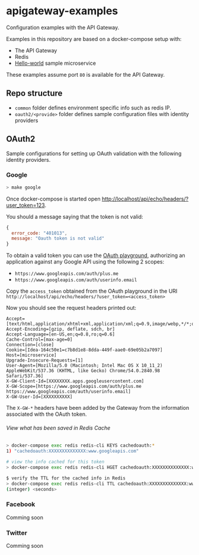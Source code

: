 # apigateway-examples
Configuration examples with the API Gateway.

Examples in this repository are based on a docker-compose setup with:
* The API Gateway
* Redis 
* [Hello-world](https://github.com/adobe-apiplatform/echo-service) sample microservice
 
These examples assume port `80` is available for the API Gateway.

## Repo structure
* `common` folder defines environment specific info such as redis IP.
* `oauth2/<provide>` folder defines sample configuration files with identity providers   

## OAuth2

Sample configurations for setting up OAuth validation with the following identity providers.

### Google

```bash
> make google
```

Once docker-compose is started open [http://localhost/api/echo/headers/?user_token=123](http://localhost/api/echo/headers/?user_token=123).

You should a message saying that the token is not valid:
```javascript
{
  error_code: "401013",
  message: "Oauth token is not valid"
}
```

To obtain a valid token you can use the [OAuth playground](https://developers.google.com/oauthplayground), authorizing an application against any Google API using the following 2 scopes:
* `https://www.googleapis.com/auth/plus.me`
* `https://www.googleapis.com/auth/userinfo.email`

Copy the `access_token` obtained from the OAuth playground in the URI
`http://localhost/api/echo/headers/?user_token=<access_token>`

Now you should see the request headers printed out:
```
Accept=[text/html,application/xhtml+xml,application/xml;q=0.9,image/webp,*/*;q=0.8]
Accept-Encoding=[gzip, deflate, sdch, br]
Accept-Language=[en-US,en;q=0.8,ro;q=0.6]
Cache-Control=[max-age=0]
Connection=[close]
Cookie=[Idea-164c50e1=c7b8d1e8-8dda-449f-aae0-69e05b2a7097]
Host=[microservice]
Upgrade-Insecure-Requests=[1]
User-Agent=[Mozilla/5.0 (Macintosh; Intel Mac OS X 10_11_2) AppleWebKit/537.36 (KHTML, like Gecko) Chrome/54.0.2840.98 Safari/537.36]
X-GW-Client-Id=[XXXXXXXX.apps.googleusercontent.com]
X-GW-Scope=[https://www.googleapis.com/auth/plus.me https://www.googleapis.com/auth/userinfo.email]
X-GW-User-Id=[XXXXXXXXXX]
```

The `X-GW-*` headers have been added by the Gateway from the information associated with the OAuth token. 

###### View what has been saved in Redis Cache

```bash
> docker-compose exec redis redis-cli KEYS cachedoauth:*
1) "cachedoauth:XXXXXXXXXXXXXX:www.googleapis.com"

# view the info cached for this token
> docker-compose exec redis redis-cli HGET cachedoauth:XXXXXXXXXXXXXX:www.googleapis.com token_json

$ verify the TTL for the cached info in Redis
> docker-compose exec redis redis-cli TTL cachedoauth:XXXXXXXXXXXXXX:www.googleapis.com
(integer) <seconds>
```

### Facebook 
Comming soon

### Twitter
Comming soon
